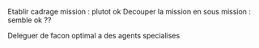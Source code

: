 Etablir cadrage mission : plutot ok 
Decouper la mission en sous mission : semble ok ?? 

Deleguer de facon optimal a des agents specialises